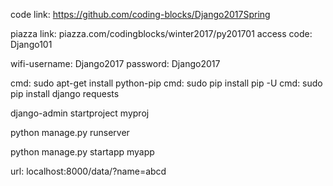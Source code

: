 code link: https://github.com/coding-blocks/Django2017Spring

piazza link: piazza.com/codingblocks/winter2017/py201701
access code: Django101

wifi-username: Django2017
password: Django2017


cmd: sudo apt-get install python-pip
cmd: sudo pip install pip -U
cmd: sudo pip install django requests

django-admin startproject myproj

python manage.py runserver

python manage.py startapp myapp


url: localhost:8000/data/?name=abcd







